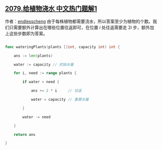 ## [2079.给植物浇水 中文热门题解1](https://leetcode.cn/problems/watering-plants/solutions/100000/yi-ci-bian-li-by-endlesscheng-s6a0)

作者：[endlesscheng](https://leetcode.cn/u/endlesscheng)
由于每株植物都需要浇水，所以答案至少为植物的个数。我们只需要额外计算出在哪些位置往返即可，在位置 $i$ 处往返需要走 $2i$ 步，额外加上这些步数即为答案。

```go
func wateringPlants(plants []int, capacity int) int {
	ans := len(plants)
	water := capacity // 初始水量
	for i, need := range plants {
		if water < need {
			ans += 2 * i     // 往返
			water = capacity // 重置水量
		}
		water -= need
	}
	return ans
}
```
